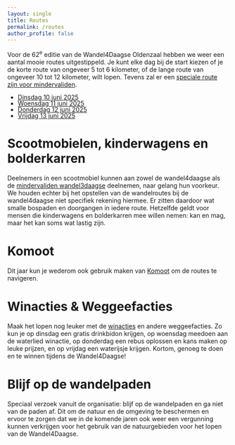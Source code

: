 ```yaml
---
layout: single
title: Routes
permalink: /routes
author_profile: false
---
```


Voor de 62<sup>e</sup> editie van de Wandel4Daagse Oldenzaal hebben we weer een aantal mooie routes uitgestippeld. Je kunt elke dag bij de start kiezen of je de korte route van ongeveer 5 tot 6 kilometer, of de lange route van ongeveer 10 tot 12 kilometer, wilt lopen. Tevens zal er een [speciale route zijn voor mindervaliden](/routes/mindervalide).

<ul style="list-style-image: url('/assets/images/shoe.png'); line-height: 1.0;">
    <li><a href="/routes/dinsdag">Dinsdag 10 juni 2025</a></li>
    <li><a href="/routes/woensdag">Woensdag 11 juni 2025</a></li>
    <li><a href="/routes/donderdag">Donderdag 12 juni 2025</a></li>
    <li><a href="/routes/vrijdag">Vrijdag 13 juni 2025</a></li>
</ul>

# Scootmobielen, kinderwagens en bolderkarren

Deelnemers in een scootmobiel kunnen aan zowel de wandel4daagse als de [mindervaliden wandel3daagse](/routes/mindervalide) deelnemen, naar gelang hun voorkeur. We houden echter bij het opstellen van de wandelroutes bij de wandel4daagse niet specifiek rekening hiermee. Er zitten daardoor wat smalle bospaden en doorgangen in iedere route. Hetzelfde geldt voor mensen die kinderwagens en bolderkarren mee willen nemen: kan en mag, maar het kan soms wat lastig zijn.

# Komoot

Dit jaar kun je wederom ook gebruik maken van [Komoot](/komoot) om de routes te navigeren.  

# Winacties & Weggeefacties

Maak het lopen nog leuker met de [winacties](/winacties) en andere weggeefacties. Zo kun je op dinsdag een gratis drinkbidon krijgen, op woensdag meedoen aan de waterlied winactie, op donderdag een rebus oplossen en kans maken op leuke prijzen, en op vrijdag een waterijsje krijgen. Kortom, genoeg te doen en te winnen tijdens de Wandel4Daagse!

# Blijf op de wandelpaden

Speciaal verzoek vanuit de organisatie: blijf op de wandelpaden en ga niet van de paden af. Dit om de natuur en de omgeving te beschermen en ervoor te zorgen dat we in de komende jaren ook weer een vergunning kunnen verkrijgen voor het gebruik van de natuurgebieden voor het lopen van de Wandel4Daagse.    